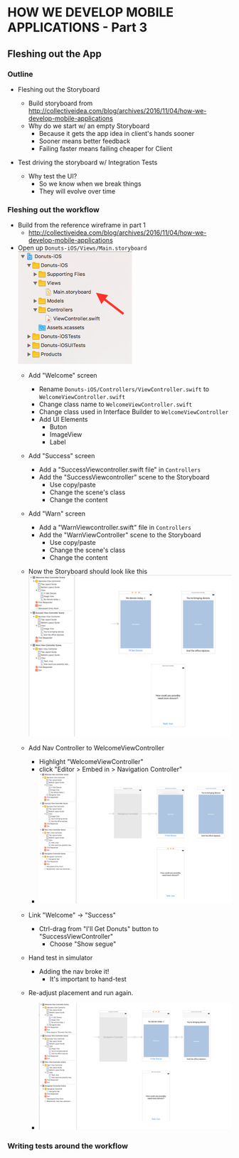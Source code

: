 # HOW WE DEVELOP MOBILE APPLICATIONS - Part 3
## Fleshing out the App

### Outline
* Fleshing out the Storyboard
  * Build storyboard from http://collectiveidea.com/blog/archives/2016/11/04/how-we-develop-mobile-applications
  * Why do we start w/ an empty Storyboard
    * Because it gets the app idea in client's hands sooner
    * Sooner means better feedback
    * Failing faster means failing cheaper for Client

* Test driving the storyboard w/ Integration Tests
  * Why test the UI?
    * So we know when we break things
    * They will evolve over time

### Fleshing out the workflow
* Build from the reference wireframe in part 1
  * http://collectiveidea.com/blog/archives/2016/11/04/how-we-develop-mobile-applications
* Open up `Donuts-iOS/Views/Main.storyboard` ![Main.Storyboard](main-storyboard.png)
  * Add "Welcome" screen
    * Rename `Donuts-iOS/Controllers/ViewController.swift` to `WelcomeViewController.swift`
    * Change class name to `WelcomeViewController.swift`
    * Change class used in Interface Builder to `WelcomeViewController`
    * Add UI Elements
      * Buton
      * ImageView
      * Label

  * Add "Success" screen
    * Add a "SuccessViewcontroller.swift file" in `Controllers`
    * Add the "SuccessViewcontroller" scene to the Storyboard
      * Use copy/paste
      * Change the scene's class
      * Change the content
  * Add "Warn" screen
    * Add a "WarnViewcontroller.swift" file in `Controllers`
    * Add the "WarnViewController" scene to the Storyboard
      * Use copy/paste
      * Change the scene's class
      * Change the content

  * Now the Storyboard should look like this ![Your storyboard should now look like this](story-board-with-scenes.png)
  * Add Nav Controller to WelcomeViewController
    * Highlight "WelcomeViewController"
    * click "Editor > Embed in > Navigation Controller"
    * ![Now IB should look like this](added-nav-controller.png)

  * Link "Welcome" -> "Success"
    * Ctrl-drag from "I'll Get Donuts" button to "SuccessViewController"
      * Choose "Show segue"
  * Hand test in simulator
    * Adding the nav broke it!
      * It's important to hand-test

  * Re-adjust placement and run again.
    * ![This is what IB should look like now](fixed-placement.png)


### Writing tests around the workflow

